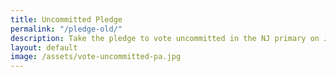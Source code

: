 ```yaml
---
title: Uncommitted Pledge
permalink: "/pledge-old/"
description: Take the pledge to vote uncommitted in the NJ primary on June 4th 2024.
layout: default
image: /assets/vote-uncommitted-pa.jpg
---
```


<iframe data-tally-src="https://tally.so/embed/mV0dgv?alignLeft=1&hideTitle=1&transparentBackground=1&dynamicHeight=1" loading="lazy" width="100%" height="1483" frameborder="0" marginheight="0" marginwidth="0" title="#VoteUncommittedPledge"></iframe><script>var d=document,w="https://tally.so/widgets/embed.js",v=function(){"undefined"!=typeof Tally?Tally.loadEmbeds():d.querySelectorAll("iframe[data-tally-src]:not([src])").forEach((function(e){e.src=e.dataset.tallySrc}))};if("undefined"!=typeof Tally)v();else if(d.querySelector('script[src="'+w+'"]')==null){var s=d.createElement("script");s.src=w,s.onload=v,s.onerror=v,d.body.appendChild(s);}</script>

